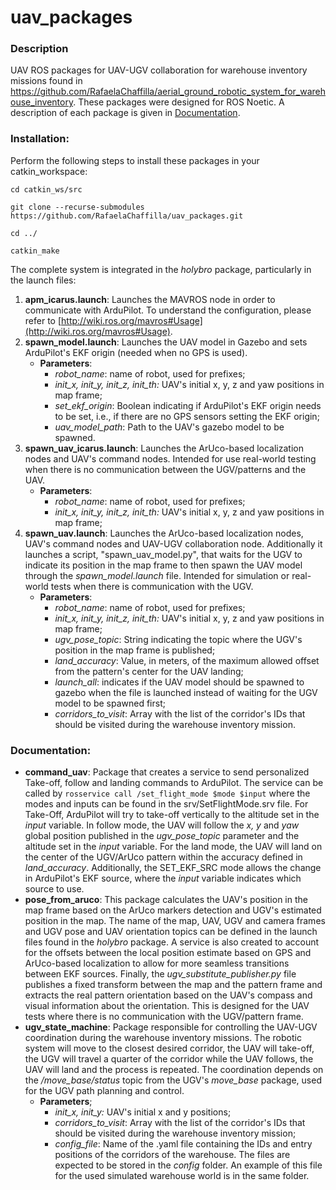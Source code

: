 # uav_packages

### Description

UAV ROS packages for UAV-UGV collaboration for warehouse inventory missions found in https://github.com/RafaelaChaffilla/aerial_ground_robotic_system_for_warehouse_inventory. These packages were designed for ROS Noetic.
A description of each package is given in [Documentation](#documentation).

### Installation:

Perform the following steps to install these packages in your catkin_workspace:

    cd catkin_ws/src
    
    git clone --recurse-submodules https://github.com/RafaelaChaffilla/uav_packages.git
    
    cd ../
    
    catkin_make

  
The complete system is integrated in the *holybro* package, particularly in the launch files:

 1. **apm_icarus.launch**: Launches the MAVROS node in order to communicate with ArduPilot. To understand the configuration, please refer to [http://wiki.ros.org/mavros#Usage](http://wiki.ros.org/mavros#Usage).
 2. **spawn_model.launch**: Launches the UAV model in Gazebo and sets ArduPilot's EKF origin (needed when no GPS is used). 
	 - **Parameters**:
		 - *robot_name*:  name of robot, used for prefixes;
		 - *init_x, init_y, init_z, init_th:* UAV's initial x, y, z and yaw positions in map frame;
		 - *set_ekf_origin*: Boolean indicating if ArduPilot's EKF origin needs to be set, i.e., if there are no GPS sensors setting the EKF origin;
		 - *uav_model_path*: Path to the UAV's gazebo model to be spawned.
 3. **spawn_uav_icarus.launch**: Launches the ArUco-based localization nodes and UAV's command nodes. Intended for use real-world testing when there is no communication between the UGV/patterns and the UAV. 
	  - **Parameters**:
		 - *robot_name*:  name of robot, used for prefixes;
		 - *init_x, init_y, init_z, init_th:* UAV's initial x, y, z and yaw positions in map frame;
 4. **spawn_uav.launch**: Launches the ArUco-based localization nodes, UAV's command nodes and UAV-UGV collaboration node. Additionally it launches a script, "spawn_uav_model.py", that waits for the UGV to indicate its position in the map frame to then spawn the UAV model through the *spawn_model.launch* file. Intended for simulation or real-world tests when there is communication with the UGV.
	 - **Parameters**:
		 - *robot_name*:  name of robot, used for prefixes;
		 - *init_x, init_y, init_z, init_th:* UAV's initial x, y, z and yaw positions in map frame;
		 - *ugv_pose_topic*: String indicating the topic where the UGV's position in the map frame is published;
		 - *land_accuracy*: Value, in meters, of the maximum allowed offset from the pattern's center for the UAV landing;
		 - *launch_all*: indicates if the UAV model should be spawned to gazebo when the file is launched instead of waiting for the UGV model to be spawned first;
		 - *corridors_to_visit*: Array with the list of the corridor's IDs that should be visited during the warehouse inventory mission.


### Documentation<a name="documentation"></a>:
 -  **command_uav**: Package that creates a service to send personalized Take-off, follow and landing commands to ArduPilot. The service can be called by  `rosservice call /set_flight_mode $mode $input` where the modes and inputs can be found in the srv/SetFlightMode.srv file. 
For Take-Off, ArduPilot will try to take-off vertically to the altitude set in the *input* variable. In follow mode, the UAV will follow the *x, y* and *yaw* global position published in the *ugv_pose_topic* parameter and the altitude set in the *input* variable. For the land mode, the UAV will land on the center of the UGV/ArUco pattern within the accuracy defined in *land_accuracy*. 
Additionally, the SET_EKF_SRC mode allows the change in ArduPilot's EKF source, where the *input* variable indicates which source to use.
 - **pose_from_aruco**: This package calculates the UAV's position in the map frame based on the ArUco markers detection and UGV's estimated position in the map. The name of the map, UAV, UGV and camera frames and UGV pose and UAV orientation topics can be defined in the launch files found in the *holybro* package. 
A service is also created to account for the offsets between the local position estimate based on GPS and ArUco-based localization to allow for more seamless transitions between EKF sources. 
Finally, the *ugv_substitute_publisher.py* file publishes a fixed transform between the map and the pattern frame and extracts the real pattern orientation based on the UAV's compass and visual information about the orientation. This is designed for the UAV tests where there is no communication with the UGV/pattern frame.
 - **ugv_state_machine**: Package responsible for controlling the UAV-UGV coordination during the warehouse inventory missions. The robotic system will move to the closest desired corridor, the UAV will take-off, the UGV will travel a quarter of the corridor while the UAV follows, the UAV will land and the process is repeated. The coordination depends on the */move_base/status* topic from the UGV's *move_base* package, used for the UGV path planning and control. 
	 - **Parameters**;
		 - *init_x, init_y:* UAV's initial x and y positions;
		 - *corridors_to_visit*:  Array with the list of the corridor's IDs that should be visited during the warehouse inventory mission;
		 - *config_file*: Name of the .yaml file containing the IDs and entry positions of the corridors of the warehouse. The files are expected to be stored in the *config* folder. An example of this file for the used simulated warehouse world is in the same folder. 